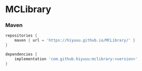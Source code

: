 # MCLibrary

### Maven
```gradle
repositories {
    maven { url = 'https://hiyuuu.github.io/MCLibrary/' }
}

dependencies {
    implementation 'com.github.hiyuuu:mclibrary:<version>'
}
```
